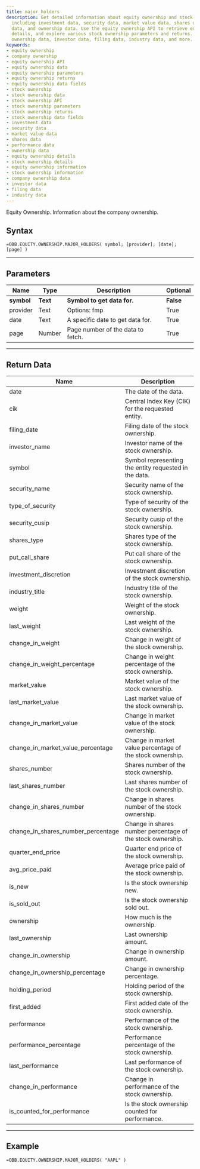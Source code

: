```yaml
---
title: major_holders
description: Get detailed information about equity ownership and stock ownership,
  including investment data, security data, market value data, shares data, performance
  data, and ownership data. Use the equity ownership API to retrieve equity ownership
  details, and explore various stock ownership parameters and returns. Access company
  ownership data, investor data, filing data, industry data, and more.
keywords: 
- equity ownership
- company ownership
- equity ownership API
- equity ownership data
- equity ownership parameters
- equity ownership returns
- equity ownership data fields
- stock ownership
- stock ownership data
- stock ownership API
- stock ownership parameters
- stock ownership returns
- stock ownership data fields
- investment data
- security data
- market value data
- shares data
- performance data
- ownership data
- equity ownership details
- stock ownership details
- equity ownership information
- stock ownership information
- company ownership data
- investor data
- filing data
- industry data
---
```


<!-- markdownlint-disable MD041 -->

Equity Ownership. Information about the company ownership.

## Syntax

```excel wordwrap
=OBB.EQUITY.OWNERSHIP.MAJOR_HOLDERS( symbol; [provider]; [date]; [page] )
```

---

## Parameters

| Name | Type | Description | Optional |
| ---- | ---- | ----------- | -------- |
| **symbol** | **Text** | **Symbol to get data for.** | **False** |
| provider | Text | Options: fmp | True |
| date | Text | A specific date to get data for. | True |
| page | Number | Page number of the data to fetch. | True |

---

## Return Data

| Name | Description |
| ---- | ----------- |
| date | The date of the data.  |
| cik | Central Index Key (CIK) for the requested entity.  |
| filing_date | Filing date of the stock ownership.  |
| investor_name | Investor name of the stock ownership.  |
| symbol | Symbol representing the entity requested in the data.  |
| security_name | Security name of the stock ownership.  |
| type_of_security | Type of security of the stock ownership.  |
| security_cusip | Security cusip of the stock ownership.  |
| shares_type | Shares type of the stock ownership.  |
| put_call_share | Put call share of the stock ownership.  |
| investment_discretion | Investment discretion of the stock ownership.  |
| industry_title | Industry title of the stock ownership.  |
| weight | Weight of the stock ownership.  |
| last_weight | Last weight of the stock ownership.  |
| change_in_weight | Change in weight of the stock ownership.  |
| change_in_weight_percentage | Change in weight percentage of the stock ownership.  |
| market_value | Market value of the stock ownership.  |
| last_market_value | Last market value of the stock ownership.  |
| change_in_market_value | Change in market value of the stock ownership.  |
| change_in_market_value_percentage | Change in market value percentage of the stock ownership.  |
| shares_number | Shares number of the stock ownership.  |
| last_shares_number | Last shares number of the stock ownership.  |
| change_in_shares_number | Change in shares number of the stock ownership.  |
| change_in_shares_number_percentage | Change in shares number percentage of the stock ownership.  |
| quarter_end_price | Quarter end price of the stock ownership.  |
| avg_price_paid | Average price paid of the stock ownership.  |
| is_new | Is the stock ownership new.  |
| is_sold_out | Is the stock ownership sold out.  |
| ownership | How much is the ownership.  |
| last_ownership | Last ownership amount.  |
| change_in_ownership | Change in ownership amount.  |
| change_in_ownership_percentage | Change in ownership percentage.  |
| holding_period | Holding period of the stock ownership.  |
| first_added | First added date of the stock ownership.  |
| performance | Performance of the stock ownership.  |
| performance_percentage | Performance percentage of the stock ownership.  |
| last_performance | Last performance of the stock ownership.  |
| change_in_performance | Change in performance of the stock ownership.  |
| is_counted_for_performance | Is the stock ownership counted for performance.  |
---

## Example

```excel wordwrap
=OBB.EQUITY.OWNERSHIP.MAJOR_HOLDERS( "AAPL" )
```


